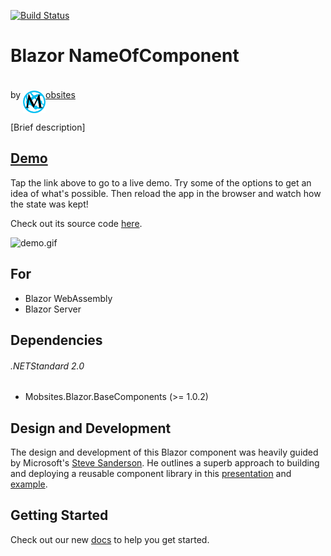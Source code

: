 [![Build Status](https://dev.azure.com/Mobsites-US/Blazor%20Template/_apis/build/status/Build?branchName=master)](https://dev.azure.com/Mobsites-US/Blazor%20Template/_build/latest?definitionId=22&branchName=master)

# Blazor NameOfComponent

by <a href="https://www.mobsites.com"><img align="center" src="./src/assets/mobsites-logo.png" width="36" height="36" style="padding-top: 20px;" />obsites</a>

[Brief description]

## [Demo](https://www.mobsites.com/Blazor.NameOfComponent/)

Tap the link above to go to a live demo. Try some of the options to get an idea of what's possible. Then reload the app in the browser and watch how the state was kept!

Check out its source code [here](./samples).

![demo.gif](src/assets/demo.gif)

## For

* Blazor WebAssembly
* Blazor Server

## Dependencies

###### .NETStandard 2.0

* Mobsites.Blazor.BaseComponents (>= 1.0.2)

## Design and Development

The design and development of this Blazor component was heavily guided by Microsoft's [Steve Sanderson](https://blog.stevensanderson.com/). He outlines a superb approach to building and deploying a reusable component library in this [presentation](https://youtu.be/QnBYmTpugz0) and [example](https://github.com/SteveSandersonMS/presentation-2020-01-NdcBlazorComponentLibraries).

## Getting Started

Check out our new [docs](https://www.mobsites.com/blazor/name-of-component) to help you get started.
